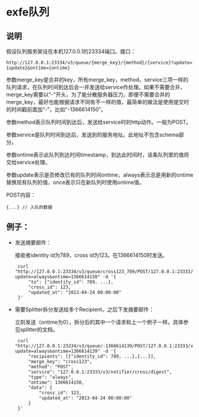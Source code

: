 # exfe队列

## 说明

假设队列服务架设在本机127.0.0.1的23334端口。接口：

    http://127.0.0.1:23334/v3/queue/{merge_key}/{method}/{service}?update={update}&ontime={ontime}

参数merge_key是合并的key，所有merge_key，method，service三项一样的队列请求，在队列时间到达后会一并发送给service作处理。如果不需要合并，merge_key需要以“-”开头，为了能分散服务器压力，即便不需要合并的merge_key，最好也能根据请求不同有不一样的值，最简单的做法是使用提交时的时间戳前面加“-”，比如“-1366614150”。

参数method表示队列时间到达后，发送给service时的http动作。一般为POST。

参数service是队列时间到达后，发送到的服务地址。此地址不包含schema部分。

参数ontime表示此队列到达时间timestamp，到达此时间时，该条队列里的值将交给service处理。

参数update表示是否修改已有的队列时间ontime，always表示总是用新的ontime替换现有队列的值，once表示只在新队列时使用ontime值。

POST内容：

    {...} // 入队的数据

## 例子：

 - 发送摘要邮件：

    接收者identity id为789，cross id为123。在1366614150时发送。

        curl "http://127.0.0.1:23334/v3/queue/cross123_789/POST/127.0.0.1:23333/v3/notifier/cross/digest?update=always&ontime=1366614150" -d '{
            "to": {"identity_id": 789, ...},
            "cross_id": 123,
            "updated_at": "2013-04-24 00:00:00"
        }'

 - 需要Splitter拆分发送给多个Recipient，之后下发摘要邮件：

    立刻发送（ontime为0），拆分后的其中一个请求和上一个例子一样。具体参见splitter的文档。

        curl "http://127.0.0.1:23334/v3/queue/-1366614139/POST/127.0.0.1:23333/v3/splitter?update=always&ontime=1366614139" -d '{
            "recipients": [{"identity_id": 789, ...},{...}],
            "merge_key": "cross123",
            "method": "POST",
            "service": "127.0.0.1:23333/v3/notifier/cross/digest",
            "type": "always",
            "ontime": 1366614150,
            "data": {
                "cross_id": 123,
                "updated_at": "2013-04-24 00:00:00"
            }
        }'
